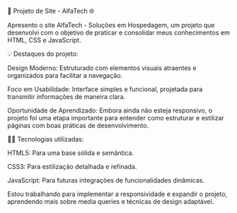 🚀 Projeto de Site - AlfaTech 🌐

Apresento o site AlfaTech - Soluções em Hospedagem, um projeto que desenvolvi com o objetivo de praticar e consolidar meus conhecimentos em HTML, CSS e JavaScript.

💡 Destaques do projeto:

Design Moderno: Estruturado com elementos visuais atraentes e organizados para facilitar a navegação.

Foco em Usabilidade: Interface simples e funcional, projetada para transmitir informações de maneira clara.

Oportunidade de Aprendizado: Embora ainda não esteja responsivo, o projeto foi uma etapa importante para entender como estruturar e estilizar páginas com boas práticas de desenvolvimento.

👨‍💻 Tecnologias utilizadas:

HTML5: Para uma base sólida e semântica.

CSS3: Para estilização detalhada e refinada.

JavaScript: Para futuras integrações de funcionalidades dinâmicas.

Estou trabalhando para implementar a responsividade e expandir o projeto, aprendendo mais sobre media queries e técnicas de design adaptável.
